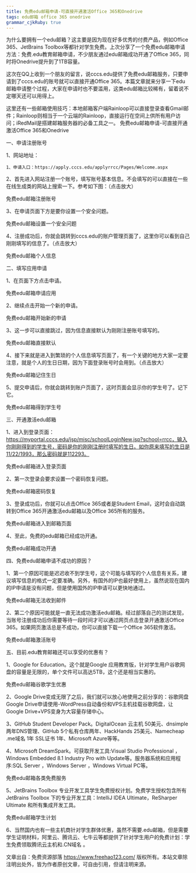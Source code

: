 ```yaml
---
title: 免费edu邮箱申请-可直接开通激活Office 365和Onedrive 
tags: edu邮箱 office 365 onedrive
grammar_cjkRuby: true
---
```



为什么要拥有一个edu邮箱？这主要是因为现在好多优秀的付费产品，例如Office 365、JetBrains Toolbox等都针对学生免费。上次分享了一个免费edu邮箱申请方法：免费.edu教育邮箱申请，不少朋友通过edu邮箱成功开通了Office 365，同时将Onedrive提升到了1TB容量。

这次在QQ上收到一个朋友的留言，说cccs.edu提供了免费edu邮箱服务，只要申请到了cccs.edu的账号就可以直接开通Office 365。本篇文章就来分享一下edu邮箱申请整个过程，大家在申请时也不要滥用，这类edu邮箱比较稀有，留着说不定哪天还可以用得上。

这里还有一些邮箱使用技巧：本地邮箱客户端Rainloop可以直接登录查看Gmail邮件；Rainloop则相当于一个云端的Rainloop，直接运行在空间上供所有用户访问；iRedMail是搭建邮箱服务器的必备工具之一。
免费edu邮箱申请-可直接开通激活Office 365和Onedrive

一、申请注册账号

1、网站地址：

    1、申请入口：https://apply.cccs.edu/applyrrcc/Pages/Welcome.aspx

2、首先进入网站注册一个账号，填写账号基本信息。不会填写的可以直接在一些在线生成类的网站上搜索一下。参考如下图：（点击放大）

免费edu邮箱注册账号

3、在申请页面下方是要你设置一个安全问题。

免费edu邮箱设置一个安全问题

4、注册成功后，你就会跳转到cccs.edu的账户管理页面了，这里你可以看到自己刚刚填写的信息了。（点击放大）

免费edu邮箱个人信息

二、填写应用申请

1、在页面下方点击申请。

免费edu邮箱申请应用

2、继续点击开始一个新的申请。

免费edu邮箱开始新的申请

3、这一步可以直接跳过，因为信息直接默认为刚刚注册账号填写的。

免费edu邮箱直接默认

4、接下来就是进入到繁琐的个人信息填写页面了，有一个关键的地方大家一定要注意，就是个人的生日日期，因为下面登录账号时会用到。（点击放大）

免费edu邮箱记住生日

5、提交申请后，你就会跳转到账户页面了，这时页面会显示你的学生号了。记下它。

免费edu邮箱得到学生号

三、开通激活edu邮箱

1、进入到登录页面：https://myportal.cccs.edu/jsp/misc/schoolLoginNew.jsp?school=rrcc，输入你刚刚得到的学生号，密码是你的刚刚注册时填写的生日。如你原来填写的生日是11/22/1993，那么密码就是112293。

免费edu邮箱进入登录页面

2、第一次登录会要求设置一个密码恢复问题。

免费edu邮箱密码恢复

3、登录成功后，你就可以点击Office 365或者是Student Email，这时会自动跳转到Office 365开通激活edu邮箱以及Office 365所有的服务。

免费edu邮箱进入到邮箱页面

4、至此，免费的edu邮箱已经成功开通。

免费edu邮箱成功开通

四、免费edu邮箱申请不成功的原因？

1、第一个原因可能是迟迟收不到学生号，这个可能与填写的个人信息有关系，建议填写信息的格式一定要准确。另外，有国外的IP也最好使用上，虽然说现在国内的IP申请是没有问题，但是使用国外的IP申请可以更快地通过。

免费edu邮箱无法收到邮件

2、第二个原因可能就是一直无法成功激活edu邮箱。经过部落自己的测试发现，当账号注册成功后你需要等待一段时间才可以通过网页点击登录开通激活Office 365。如果网页激活总是不成功，你可以直接下载一个Office 365软件激活。

免费edu邮箱激活账号

五、目前.edu教育邮箱还可以享受的优惠有？

1、Google for Education。这个就是Google 应用教育版，针对学生用户谷歌网盘的容量是无限的，单个文件可以高达5TB，这个还是相当实惠的。

免费edu邮箱谷歌学生优惠

2、Google Drive变成无限了之后，我们就可以放心地使用之前分享的：谷歌网盘Google Drive申请使用-WordPress自动备份和VPS主机挂载谷歌网盘，让Google Drive+VPS变身为大容量存储中心。

3、GitHub Student Developer Pack。DigitalOcean 云主机 50美元、dnsimple 两年DNS管理、GitHub 5个私有仓库两年、HackHands 25美元、Namecheap .me域名 1年 SSL证书 1年、Microsoft Azure等等。

4、Microsoft DreamSpark。可获取开发工具:Visual Studio Professional ，Windows Embedded 8.1 Industry Pro with Update等。服务器系统和应用程序:SQL Server ，Windows Server ，Windows Virtual PC等。

免费edu邮箱各类免费服务

5、JetBrains Toolbox 专业开发工具学生免费授权计划。免费学生授权包含所有 JetBrains Toolbox 下的专业开发工具：IntelliJ IDEA Ultimate，ReSharper Ultimate 和所有集成开发工具。

免费edu邮箱学生计划

6、当然国内也有一些主机商针对学生群体优惠，虽然不需要.edu邮箱，但是需要学生证明材料，阿里云、腾讯云、七牛云等都提供了针对学生用户的免费计划：学生免费领取腾讯云主机和.CN域名 。

文章出自：免费资源部落 https://www.freehao123.com/ 版权所有。本站文章除注明出处外，皆为作者原创文章，可自由引用，但请注明来源。
